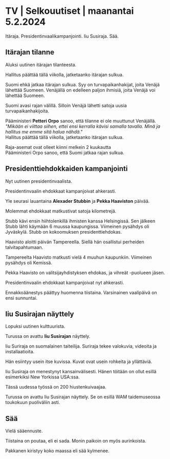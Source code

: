 # TV \| Selkouutiset \| maanantai 5.2.2024

Itäraja. Presidentinvaalikampanjointi. Iiu Susiraja. Sää.

## Itärajan tilanne

Aluksi uutinen itärajan tilanteesta.

Hallitus päättää tällä viikolla, jatketaanko itärajan sulkua.

Suomi ehkä jatkaa itärajan sulkua. Syy on turvapaikanhakijat, joita Venäjä lähettää Suomeen. Venäjällä on edelleen paljon ihmisiä, joita Venäjä voi lähettää Suomeen.

Suomi avasi rajan välillä. Silloin Venäjä lähetti satoja uusia turvapaikanhakijoita.

Pääministeri **Petteri Orpo** sanoo, että tilanne ei ole muuttunut Venäjällä.\
*"Mikään ei viittaa siihen, ettei ensi kerralla kävisi samalla tavalla. Minä ja hallitus me emme sitä halua nähdä."*\
Hallitus päättää tällä viikolla, jatketaanko itärajan sulkua.

Raja-asemat ovat olleet kiinni melkein 2 kuukautta\
Pääministeri Orpo sanoo, että Suomi jatkaa rajan sulkua.

## Presidenttiehdokkaiden kampanjointi

Nyt uutinen presidentinvaalista.

Presidentinvaalin ehdokkaat kampanjoivat ahkerasti.

Yle seurasi lauantaina **Alexader Stubbin** ja **Pekka Haaviston** päivää.

Molemmat ehdokkaat matkustivat satoja kilometrejä.

Stubb kävi ensin hiihtolenkillä ihmisten kanssa Helsingissä. Sen jälkeen Stubb lähti käymään 6 muussa kaupungissa. Viimeinen pysähdys oli Jyväskylä. Stubb on kokoomuksen presidenttiehdokas.

Haavisto aloitti päivän Tampereella. Siellä hän osallistui perheiden talvitapahtumaan.

Tampereelta Haavisto matkusti vielä 4 muuhun kaupunkiin. Viimeinen pysähdys oli Kemissä.

Pekka Haavisto on valitsijayhdistyksen ehdokas, ja vihreät -puolueen jäsen.

Presidentinvaalin ehdokkaat kampanjoivat nyt ahkerasti.

Ennakkoäänestys päättyy huomenna tiistaina. Varsinainen vaalipäivä on ensi sunnuntai.

## Iiu Susirajan näyttely

Lopuksi uutinen kulttuurista.

Turussa on avattu **Iiu Susirajan** näyttely.

Iiu Suriraja on suomalainen taiteilija. Suriraja tekee valokuvia, videoita ja installaatioita.

Hän esiintyy usein itse kuvissa. Kuvat ovat usein rohkeita ja yllättäviä.

Iiu Susiraja on menestynyt kansainvälisesti. Hänen töitään on ollut esillä esimerkiksi New Yorkissa USA:ssa.

Tässä uudessa työssä on 200 hiustenkuivaajaa.

Turussa on avattu Iiu Susirajan näyttely. Se on esillä WAM taidemuseossa toukokuun puoliväliin asti.

## Sää

Vielä sääennuste.

Tiistaina on poutaa, eli ei sada. Monin paikoin on myös aurinkoista.

Pakkanen kiristyy koko maassa eli sää kylmenee.

